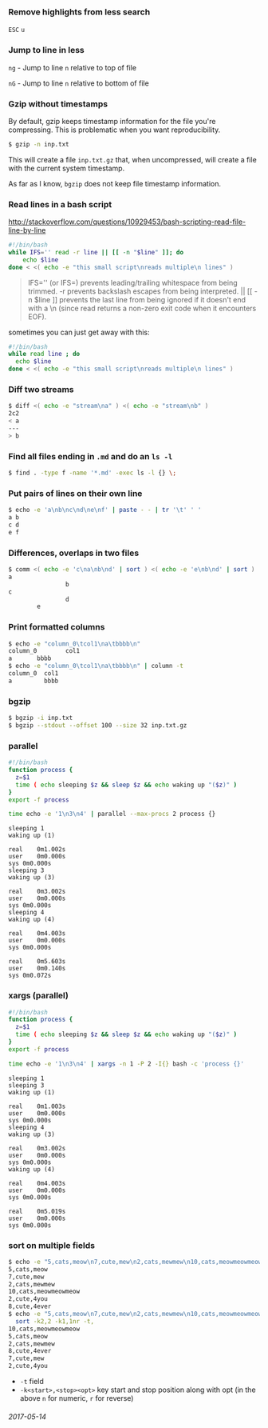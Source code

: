### Remove highlights from less search

`ESC` `u`

### Jump to line in less

`ng` - Jump to line `n` relative to top of file

`nG` - Jump to line `n` relative to bottom of file

### Gzip without timestamps

By default, gzip keeps timestamp information for the file you're compressing.  This is problematic when you want reproducibility.

```bash
$ gzip -n inp.txt
```

This will create a file `inp.txt.gz` that, when uncompressed, will create a file with the current system timestamp.

As far as I know, `bgzip` does not keep file timestamp information.

### Read lines in a bash script

http://stackoverflow.com/questions/10929453/bash-scripting-read-file-line-by-line

```bash
#!/bin/bash
while IFS='' read -r line || [[ -n "$line" ]]; do
    echo $line
done < <( echo -e "this small script\nreads multiple\n lines" )
```

> IFS='' (or IFS=) prevents leading/trailing whitespace from being trimmed.
> -r prevents backslash escapes from being interpreted.
> || [[ -n $line ]] prevents the last line from being ignored if it doesn't end with a \n (since read returns a non-zero exit code when it encounters EOF).


sometimes you can just get away with this:

```bash
#!/bin/bash
while read line ; do
  echo $line
done < <( echo -e "this small script\nreads multiple\n lines" )
```

### Diff two streams

```bash
$ diff <( echo -e "stream\na" ) <( echo -e "stream\nb" )
2c2
< a
---
> b
```

### Find all files ending in `.md` and do an `ls -l`

```bash
$ find . -type f -name '*.md' -exec ls -l {} \;
```

### Put pairs of lines on their own line

```bash
$ echo -e 'a\nb\nc\nd\ne\nf' | paste - - | tr '\t' ' '
a b
c d
e f
```

### Differences, overlaps in two files

```bash
$ comm <( echo -e 'c\na\nb\nd' | sort ) <( echo -e 'e\nb\nd' | sort )
a
                b
c
                d
        e
```

### Print formatted columns

```bash
$ echo -e "column_0\tcol1\na\tbbbb\n"
column_0        col1
a       bbbb
$ echo -e "column_0\tcol1\na\tbbbb\n" | column -t
column_0  col1
a         bbbb
```

### bgzip

```bash
$ bgzip -i inp.txt
$ bgzip --stdout --offset 100 --size 32 inp.txt.gz
```

### parallel

```bash
#!/bin/bash
function process {
  z=$1
  time ( echo sleeping $z && sleep $z && echo waking up "($z)" )
}
export -f process

time echo -e '1\n3\n4' | parallel --max-procs 2 process {}
```

```
sleeping 1
waking up (1)

real	0m1.002s
user	0m0.000s
sys	0m0.000s
sleeping 3
waking up (3)

real	0m3.002s
user	0m0.000s
sys	0m0.000s
sleeping 4
waking up (4)

real	0m4.003s
user	0m0.000s
sys	0m0.000s

real	0m5.603s
user	0m0.140s
sys	0m0.072s
```

### xargs (parallel)

```bash
#!/bin/bash
function process {
  z=$1
  time ( echo sleeping $z && sleep $z && echo waking up "($z)" )
}
export -f process

time echo -e '1\n3\n4' | xargs -n 1 -P 2 -I{} bash -c 'process {}'
```

```
sleeping 1
sleeping 3
waking up (1)

real	0m1.003s
user	0m0.000s
sys	0m0.000s
sleeping 4
waking up (3)

real	0m3.002s
user	0m0.000s
sys	0m0.000s
waking up (4)

real	0m4.003s
user	0m0.000s
sys	0m0.000s

real	0m5.019s
user	0m0.000s
sys	0m0.000s
```

### sort on multiple fields

```bash
$ echo -e "5,cats,meow\n7,cute,mew\n2,cats,mewmew\n10,cats,meowmeowmeow\n2,cute,4you\n8,cute,4ever"
5,cats,meow
7,cute,mew
2,cats,mewmew
10,cats,meowmeowmeow
2,cute,4you
8,cute,4ever
$ echo -e "5,cats,meow\n7,cute,mew\n2,cats,mewmew\n10,cats,meowmeowmeow\n2,cute,4you\n8,cute,4ever" | \
  sort -k2,2 -k1,1nr -t,
10,cats,meowmeowmeow
5,cats,meow
2,cats,mewmew
8,cute,4ever
7,cute,mew
2,cute,4you
```


* `-t` field
* `-k<start>,<stop><opt>` key start and stop position along with opt (in the above `n` for numeric, `r` for reverse)


###### 2017-05-14
